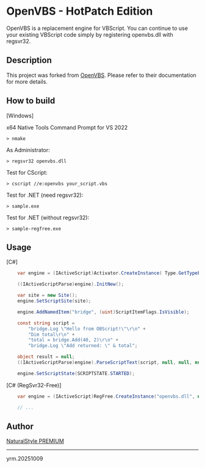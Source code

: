 OpenVBS - HotPatch Edition
====

OpenVBS is a replacement engine for VBScript. You can continue to use your existing VBScript code simply by registering openvbs.dll with regsvr32.

## Description
This project was forked from [OpenVBS](https://github.com/yrm006/openvbs). Please refer to their documentation for more details.

## How to build

[Windows]

x64 Native Tools Command Prompt for VS 2022

    > nmake

As Administrator:

    > regsvr32 openvbs.dll

Test for CScript:

    > cscript //e:openvbs your_script.vbs

Test for .NET (need regsvr32):

    > sample.exe

Test for .NET (without regsvr32):

    > sample-regfree.exe

## Usage

[C#]

```C#
    var engine = (IActiveScript)Activator.CreateInstance( Type.GetTypeFromProgID("OpenVBS") );

    ((IActiveScriptParse)engine).InitNew();

    var site = new Site();
    engine.SetScriptSite(site);

    engine.AddNamedItem("bridge", (uint)ScriptItemFlags.IsVisible);

    const string script = 
        "bridge.Log \"Hello from OBScript!\"\r\n" +
        "Dim total\r\n" +
        "total = bridge.Add(40, 2)\r\n" +
        "bridge.Log \"Add returned: \" & total";

    object result = null;
    ((IActiveScriptParse)engine).ParseScriptText(script, null, null, null, 0, 0, 0, out result, IntPtr.Zero);

    engine.SetScriptState(SCRIPTSTATE.STARTED);
```

[C# (RegSvr32-Free)]

```C#
    var engine = (IActiveScript)RegFree.CreateInstance("openvbs.dll", new Guid("{23ADC41D-068C-4D0B-B3F6-0792F675E1B6}"));

    // ...
```

## Author
[NaturalStyle PREMIUM](https://p.na-s.jp)

---
yrm.20251009
